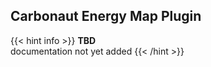 ## **Carbonaut Energy Map Plugin**

{{< hint info >}}
**TBD**  
documentation not yet added
{{< /hint >}}
